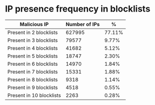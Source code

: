 # IP presence frequency in blocklists
| Malicious IP | Number of IPs | % |
|----|----|----|
| Present in 2 blocklists | 627995 | 77.11% |
| Present in 3 blocklists | 79577 | 9.77% |
| Present in 4 blocklists | 41682 | 5.12% |
| Present in 5 blocklists | 18747 | 2.30% |
| Present in 6 blocklists | 14970 | 1.84% |
| Present in 7 blocklists | 15331 | 1.88% |
| Present in 8 blocklists | 9318 | 1.14% |
| Present in 9 blocklists | 4518 | 0.55% |
| Present in 10 blocklists | 2263 | 0.28% |
